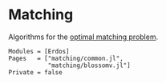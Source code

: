# Matching
Algorithms for the [optimal matching problem](<https://en.wikipedia.org/wiki/Matching_(graph_theory)>).

```@autodocs
Modules = [Erdos]
Pages   = ["matching/common.jl",
           "matching/blossomv.jl"]
Private = false
```
